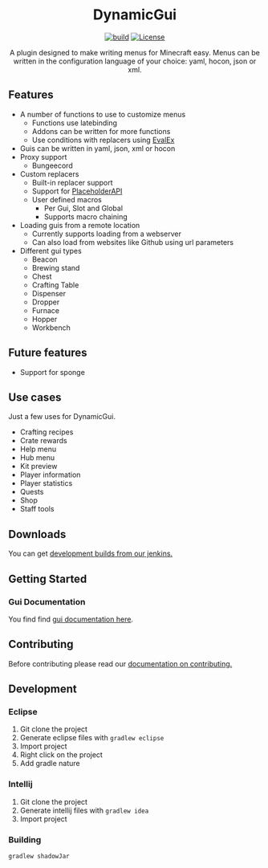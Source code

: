 <div align="center">
<h1>DynamicGui</h1>

[![build](https://github.com/ClubObsidian/DynamicGui/actions/workflows/build.yml/badge.svg)](https://github.com/ClubObsidian/DynamicGui/actions/workflows/build.yml)
[![License](https://img.shields.io/badge/License-Apache%202.0-blue.svg)](https://opensource.org/licenses/Apache-2.0)

A plugin designed to make writing menus for Minecraft easy. Menus can be written in the configuration language of your choice: yaml, hocon, json or xml.
</div>

## Features

* A number of functions to use to customize menus
  * Functions use latebinding
  * Addons can be written for more functions
  * Use conditions with replacers using [EvalEx](https://github.com/uklimaschewski/EvalEx)
* Guis can be written in yaml, json, xml or hocon
* Proxy support
  * Bungeecord
* Custom replacers
  * Built-in replacer support
  * Support for [PlaceholderAPI](https://www.spigotmc.org/resources/placeholderapi.6245/)
  * User defined macros
    * Per Gui, Slot and Global
    * Supports macro chaining
* Loading guis from a remote location
  * Currently supports loading from a webserver
  * Can also load from websites like Github using url parameters
* Different gui types
  * Beacon
  * Brewing stand
  * Chest
  * Crafting Table
  * Dispenser
  * Dropper
  * Furnace
  * Hopper
  * Workbench

## Future features

* Support for sponge

## Use cases

Just a few uses for DynamicGui.

* Crafting recipes
* Crate rewards
* Help menu
* Hub menu
* Kit preview
* Player information
* Player statistics
* Quests
* Shop
* Staff tools

## Downloads

You can get [development builds from our jenkins.](https://ci.ravenlab.dev/job/DynamicGui/)

## Getting Started

### Gui Documentation

You find find [gui documentation here](https://dynamicgui.github.io/documentation/).

## Contributing

Before contributing please read our [documentation on contributing.](CONTRIBUTING.md)


## Development

### Eclipse

1. Git clone the project
2. Generate eclipse files with `gradlew eclipse`
3. Import project
4. Right click on the project
5. Add gradle nature

### Intellij

1. Git clone the project
2. Generate intellij files with `gradlew idea`
3. Import project

### Building

`gradlew shadowJar`
